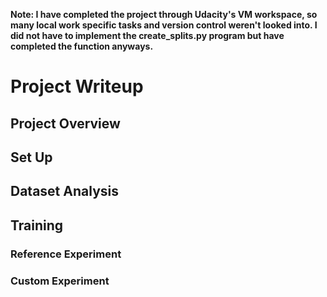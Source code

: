 __Note: I have completed the project through Udacity's VM workspace, so many local work specific tasks and version control weren't looked into. I did not have to implement the create_splits.py program but have completed the function anyways.__ 
# Project Writeup

## Project Overview

## Set Up

## Dataset Analysis

## Training
### Reference Experiment
### Custom Experiment
